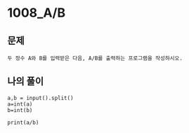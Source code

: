 # 1008_A/B

## 문제
    두 정수 A와 B를 입력받은 다음, A/B를 출력하는 프로그램을 작성하시오.

## 나의 풀이

    a,b = input().split()
    a=int(a)
    b=int(b)

    print(a/b)